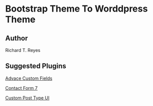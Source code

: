 # Bootstrap Theme To Worddpress Theme

## Author

Richard T. Reyes


## Suggested Plugins

[Advace Custom Fields](https://www.advancedcustomfields.com)

[Contact Form 7](https://wordpress.org/plugins/contact-form-7)

[Custom Post Type UI](https://wordpress.org/plugins/custom-post-type-ui)



